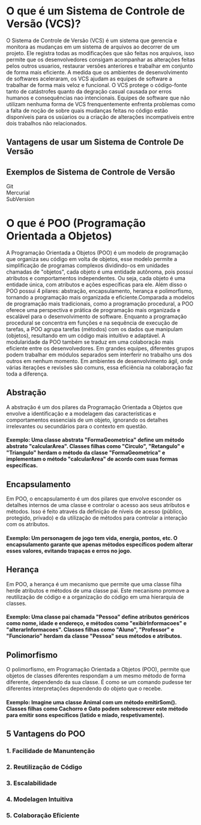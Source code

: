 # O que é um Sistema de Controle de Versão (VCS)?

O Sistema de Controle de Versão (VCS) é um sistema que gerencia e monitora as mudanças em um sistema de arquivos ao decorrer de um projeto. Ele registra todas as modificações que são feitas nos arquivos, isso permite que os desenvolvedores consigam acompanhar as alterações feitas pelos outros usuarios, restaurar versões anteriores e trabalhar em conjunto de forma mais eficiente. A medida que os ambientes de desenvolvimento de softwares aceleraram, os VCS ajudam as equipes de software a trabalhar de forma mais veloz e funcional. O VCS protege o código-fonte tanto de catástrofes quanto
da degração casual causada por erros humanos e consequências nao intencionais. Equipes de software que não utilizam nenhuma forma de VCS frenquentemente enfrenta problemas como a falta de noção de sobre quais mudanças feitas no código estão disponíveis para os usúarios ou a criação de alterações incompatíveis entre dois trabalhos não relacionados.

## Vantagens de usar um Sistema de Controle De Versão




## Exemplos de Sistema de Controle de Versão

Git  
Mercurial  
SubVersion




# O que é POO (Programação Orientada a Objetos)

A Programação Orientada a Objetos (POO) é um modelo de programação que organiza seu código em volta de objetos, esse modelo permite a simplificação de programas complexos dividindo-os em unidades chamadas de "objetos", cada objeto é uma entidade autônoma, pois possui atributos e comportamentos independentes. Ou seja, cada objeto é uma entidade única, com atributos e ações específicas para ele. Além disso o POO possui 4 pilares: abstração, encapsulamento, herança e polimorfismo, tornando a programação mais organizada e eficiente.Comparada a modelos de programação mais tradicionais, como a programação procedural, a POO oferece uma perspectiva e prática de programação mais organizada e escalável para o desenvolvimento de software. Enquanto a programação procedural se concentra em funções e na sequência de execução de tarefas, a POO agrupa tarefas (métodos) com os dados que manipulam (objetos), resultando em um código mais intuitivo e adaptável. A modularidade da POO também se traduz em uma colaboração mais eficiente entre os desenvolvedores. Em grandes equipes, diferentes grupos podem trabalhar em módulos separados sem interferir no trabalho uns dos outros em nenhum momento. Em ambientes de desenvolvimento ágil, onde várias iterações e revisões são comuns, essa eficiência na colaboração faz toda a diferença.


## Abstração
A abstração é um dos pilares da Programação Orientada a Objetos que envolve a identificação e a modelagem das características e comportamentos essenciais de um objeto, ignorando os detalhes irrelevantes ou secundários para o contexto em questão.

#### Exemplo: Uma classe abstrata "FormaGeometrica" define um método abstrato "calcularArea". Classes filhas como "Circulo", "Retangulo" e "Triangulo" herdam o método da classe "FormaGeometrica" e implementam o método "calcularArea" de acordo com suas formas específicas. 

## Encapsulamento

Em POO, o encapsulamento é um dos pilares que  envolve esconder os detalhes internos de uma classe e controlar o acesso aos seus atributos e métodos. Isso é feito através da definição de níveis de acesso (público, protegido, privado) e da utilização de métodos  para controlar a interação com os atributos. 

#### Exemplo: Um personagem de jogo tem vida, energia, pontos, etc. O encapsulamento garante que apenas métodos específicos podem alterar esses valores, evitando trapaças e erros no jogo. 

## Herança
Em POO, a herança é um mecanismo que permite que uma classe filha herde atributos e métodos de uma classe pai. Este mecanismo promove a reutilização de código e a organização do código em uma hierarquia de classes.

#### Exemplo: Uma classe pai chamada "Pessoa" define atributos genéricos como nome, idade e endereço, e métodos como "exibirInformacoes" e "alterarInformacoes". Classes filhas como "Aluno", "Professor" e "Funcionario" herdam da classe "Pessoa" seus métodos e atributos.

## Polimorfismo
O polimorfismo, em Programação Orientada a Objetos (POO), permite que objetos de classes diferentes respondam a um mesmo método de forma diferente, dependendo da sua classe. É como se um comando  pudesse ter diferentes interpretações dependendo do objeto que o recebe.

#### Exemplo: Imagine uma classe Animal com um método emitirSom(). Classes filhas como Cachorro e Gato podem sobrescrever este método para emitir sons específicos (latido e miado, respetivamente).

## 5 Vantagens do POO

### 1. Facilidade de Manuntenção
### 2. Reutilização de Código
### 3. Escalabilidade
### 4. Modelagen Intuitiva
### 5. Colaboração Eficiente
